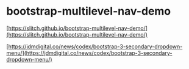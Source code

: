 # bootstrap-multilevel-nav-demo

[https://slitch.github.io/bootstrap-multilevel-nav-demo/](https://slitch.github.io/bootstrap-multilevel-nav-demo/)

[https://jdmdigital.co/news/codex/bootstrap-3-secondary-dropdown-menu/](https://jdmdigital.co/news/codex/bootstrap-3-secondary-dropdown-menu/)
